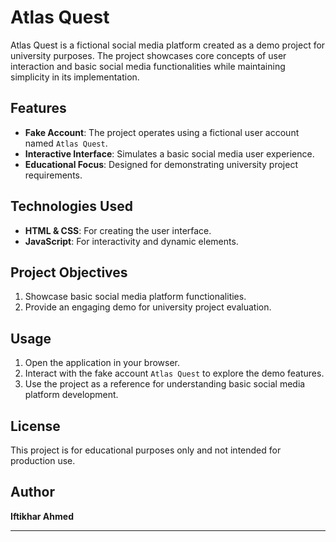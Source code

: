 # Atlas Quest

Atlas Quest is a fictional social media platform created as a demo project for university purposes. The project showcases core concepts of user interaction and basic social media functionalities while maintaining simplicity in its implementation.

## Features

- **Fake Account**: The project operates using a fictional user account named `Atlas Quest`.
- **Interactive Interface**: Simulates a basic social media user experience.
- **Educational Focus**: Designed for demonstrating university project requirements.

## Technologies Used

- **HTML & CSS**: For creating the user interface.
- **JavaScript**: For interactivity and dynamic elements.

## Project Objectives

1. Showcase basic social media platform functionalities.
3. Provide an engaging demo for university project evaluation.

## Usage

1. Open the application in your browser.
2. Interact with the fake account `Atlas Quest` to explore the demo features.
3. Use the project as a reference for understanding basic social media platform development.


## License

This project is for educational purposes only and not intended for production use. 

## Author

**Iftikhar Ahmed**  


---

